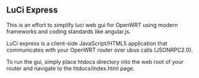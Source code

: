 LuCi Express
------------

This is an effort to simplify luci web gui for OpenWRT using modern frameworks and coding standards like angular.js. 

LuCi express is a client-side JavaScript/HTML5 application that communicates with your OpenWRT router over ubus calls (JSONRPC2.0). 

To run the gui, simply place htdocs directory into the web root of your router and navigate to the htdocs/index.html page. 
